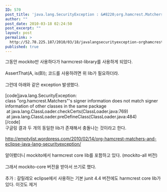 ```yaml
---
ID: 570
post_title: 'java.lang.SecurityException : &#8220;org.hamcrest.Matchers&#8221;'
author: ""
post_date: 2010-03-18 02:24:50
post_excerpt: ""
layout: post
permalink: >
  http://52.78.225.187/2010/03/18/javalangsecurityexception-orghamcrestmatchers/
published: true
---
```

<P>그동안 mockito만 사용하다가 harmcrest-library를 사용하게 되었다.<BR><BR>AssertThat(A, is(B)); 코드를 사용하려면 위 lib가 필요하더라.<BR><BR>그런데 아래와 같은 exception 발생했다.<BR><BR>[code]java.lang.SecurityException: <BR>class "org.hamcrest.Matchers"'s signer information does not match signer<BR>information of other classes in the same package<BR>&nbsp;at java.lang.ClassLoader.checkCerts(ClassLoader.java:769)<BR>&nbsp;at java.lang.ClassLoader.preDefineClass(ClassLoader.java:484)<BR>[/code]<BR>구글링 결과 두 개의 동일한 lib가 존재해서 충돌나는 것이라고 한다.<BR><BR><A href="http://emptylist.wordpress.com/2010/02/14/org-hamcrest-matchers-and-eclipse-java-lang-securityexception/" target=_blank>http://emptylist.wordpress.com/2010/02/14/org-hamcrest-matchers-and-eclipse-java-lang-securityexception/</A><BR><BR>알아봤더니 mockito에서 harmcrest core lib를 포함하고 있다. (mockito-all 버전)<BR><BR>그래서 mockito-core 버전을 받아서 쓰기로 했다.<BR><BR>추가 : 갈릴레오 eclipse에서 사용하는 기본 junit 4.4 버전에도 harmcrest core lib가 있다. 이것도 제거</P>